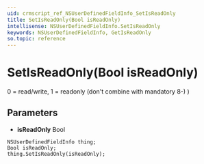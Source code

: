 ```yaml
---
uid: crmscript_ref_NSUserDefinedFieldInfo_SetIsReadOnly
title: SetIsReadOnly(Bool isReadOnly)
intellisense: NSUserDefinedFieldInfo.SetIsReadOnly
keywords: NSUserDefinedFieldInfo, GetIsReadOnly
so.topic: reference
---
```


# SetIsReadOnly(Bool isReadOnly)

0 = read/write, 1 = readonly (don't combine with mandatory  8-) )

## Parameters

* **isReadOnly** Bool

```crmscript
NSUserDefinedFieldInfo thing;
Bool isReadOnly;
thing.SetIsReadOnly(isReadOnly);
```

